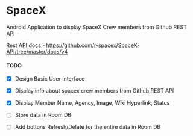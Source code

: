 # SpaceX

Android Application to display SpaceX Crew members from Github REST API

Rest API docs - https://github.com/r-spacex/SpaceX-API/tree/master/docs/v4

<h4>TODO</h4>
 
- [X] Design Basic User Interface

- [X] Display info about spacex crew members from Github REST API

- [X] Display Member Name, Agency, Image, Wiki Hyperlink, Status

- [ ] Store data in Room DB

- [ ] Add buttons Refresh/Delete for the entire data in Room DB
